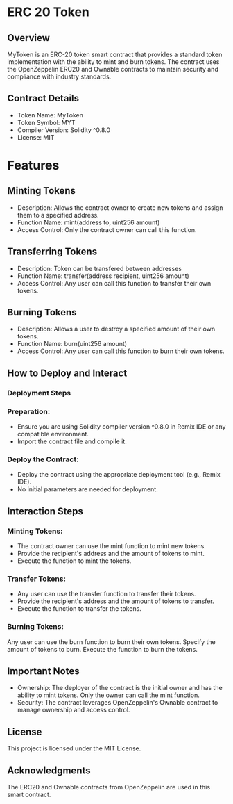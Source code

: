# ERC 20 Token

## Overview
MyToken is an ERC-20 token smart contract that provides a standard token implementation with the ability to mint and burn tokens. The contract uses the OpenZeppelin ERC20 and Ownable contracts to maintain security and compliance with industry standards.

## Contract Details
* Token Name: MyToken
* Token Symbol: MYT
* Compiler Version: Solidity ^0.8.0
* License: MIT

# Features
## Minting Tokens
* Description: Allows the contract owner to create new tokens and assign them to a specified address.
* Function Name: mint(address to, uint256 amount)
* Access Control: Only the contract owner can call this function.

## Transferring Tokens
* Description: Token can be transfered between addresses
* Function Name: transfer(address recipient, uint256 amount)
* Access Control: Any user can call this function to transfer their own tokens.

## Burning Tokens
* Description: Allows a user to destroy a specified amount of their own tokens.
* Function Name: burn(uint256 amount)
* Access Control: Any user can call this function to burn their own tokens.

## How to Deploy and Interact
### Deployment Steps
### Preparation:
* Ensure you are using Solidity compiler version ^0.8.0 in Remix IDE or any compatible environment.
* Import the contract file and compile it.
### Deploy the Contract:
* Deploy the contract using the appropriate deployment tool (e.g., Remix IDE).
* No initial parameters are needed for deployment.

## Interaction Steps
### Minting Tokens:
* The contract owner can use the mint function to mint new tokens.
* Provide the recipient's address and the amount of tokens to mint.
* Execute the function to mint the tokens.
### Transfer Tokens:
* Any user can use the transfer function to transfer their tokens.
* Provide the recipient's address and the amount of tokens to transfer.
* Execute the function to transfer the tokens.
### Burning Tokens:
Any user can use the burn function to burn their own tokens.
Specify the amount of tokens to burn.
Execute the function to burn the tokens.

## Important Notes
* Ownership: The deployer of the contract is the initial owner and has the ability to mint tokens. Only the owner can call the mint function.
* Security: The contract leverages OpenZeppelin's Ownable contract to manage ownership and access control.

## License
This project is licensed under the MIT License.

## Acknowledgments
The ERC20 and Ownable contracts from OpenZeppelin are used in this smart contract.
